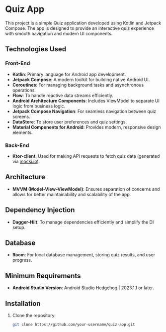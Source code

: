 # Quiz App

This project is a simple Quiz application developed using Kotlin and Jetpack Compose. The app is designed to provide an interactive quiz experience with smooth navigation and modern UI components.

## Technologies Used

### Front-End
- **Kotlin**: Primary language for Android app development.
- **Jetpack Compose**: A modern toolkit for building native Android UI.
- **Coroutines**: For managing background tasks and asynchronous operations.
- **Flow**: To handle reactive data streams efficiently.
- **Android Architecture Components**: Includes ViewModel to separate UI logic from business logic.
- **Jetpack Compose Navigation**: For seamless navigation between quiz screens.
- **DataStore**: To store user preferences and quiz settings.
- **Material Components for Android**: Provides modern, responsive design elements.

### Back-End
- **Ktor-client**: Used for making API requests to fetch quiz data (generated via [mocki.io](https://mocki.io)).

## Architecture
- **MVVM (Model-View-ViewModel)**: Ensures separation of concerns and allows for better maintainability and scalability of the app.

## Dependency Injection
- **Dagger-Hilt**: To manage dependencies efficiently and simplify the DI setup.

## Database
- **Room**: For local database management, storing quiz results, and user progress.

## Minimum Requirements
- **Android Studio Version**: Android Studio Hedgehog | 2023.1.1 or later.

## Installation

1. Clone the repository:
   ```bash
   git clone https://github.com/your-username/quiz-app.git
